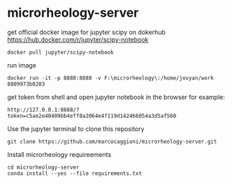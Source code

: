 # microrheology-server


get official docker image for jupyter scipy on dokerhub https://hub.docker.com/r/jupyter/scipy-notebook
```
docker pull jupyter/scipy-notebook
```

run image

```
docker run -it -p 8888:8888 -v F:\microrheology\:/home/jovyan/work 8809973b0203
```

get token from shell and open jupyter notebook in the browser for example:

```
http://127.0.0.1:8888/?token=c5ae2e40409bb4eff8a2064e4f119d142466054a3d5af560
```

Use the jupyter terminal to clone this repository

```
git clone https://github.com/marcocaggioni/microrheology-server.git
```

Install microrheology requireements

```
cd microrheology-server
conda install --yes --file requirements.txt
```


